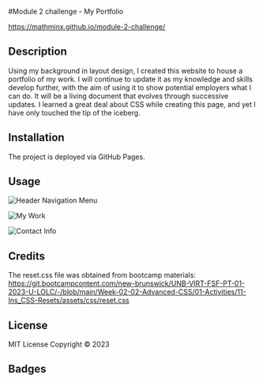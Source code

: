 #Module 2 challenge - My Portfolio

https://mathminx.github.io/module-2-challenge/

## Description

Using my background in layout design, I created this website to house a portfolio of my work. I will continue to update it as my knowledge and skills develop further, with the aim of using it to show potential employers what I can do. It will be a living document that evolves through successive updates. I learned a great deal about CSS while creating this page, and yet I have only touched the tip of the iceberg. 

## Installation

The project is deployed via GitHub Pages.

## Usage

![Header Navigation Menu](https://user-images.githubusercontent.com/122234007/215367942-72e85f3c-6c90-4179-8d19-2a744261611b.png)

![My Work](https://user-images.githubusercontent.com/122234007/215368003-16bc920f-f12d-4563-89f3-324ca3b3161c.png)

![Contact Info](https://user-images.githubusercontent.com/122234007/215368030-84218e89-0ac9-42cf-9403-b1e34ce43b7d.png)


## Credits

The reset.css file was obtained from bootcamp materials:
 https://git.bootcampcontent.com/new-brunswick/UNB-VIRT-FSF-PT-01-2023-U-LOLC/-/blob/main/Week-02-02-Advanced-CSS/01-Activities/11-Ins_CSS-Resets/assets/css/reset.css

## License

MIT License Copyright © 2023

## Badges



